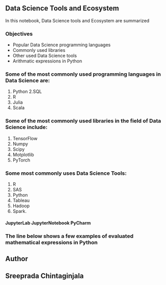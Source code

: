 ## Data Science Tools and Ecosystem

In this notebook, Data Science tools and Ecosystem are summarized

### Objectives

+ Popular Data Science programming languages
+ Commonly used libraries
+ Other used Data Science tools
+ Arithmatic expressions in Python
### Some of the most commonly used programming languages in Data Science are:

1. Python
2.SQL
3. R
4. Julia
5. Scala
### Some of the most commonly used libraries in the field of Data Science include:

1. TensorFlow
2. Numpy
3. Scipy
4. Motplotlib
5. PyTorch
### Some most commonly uses Data Science Tools:
1. R
2. SAS
3. Python
4. Tableau
5. Hadoop
6. Spark.

#### JupyterLab JupyterNotebook PyCharm
### The line below shows a few examples of evaluated mathematical expressions in Python

## Author
## Sreeprada Chintaginjala
